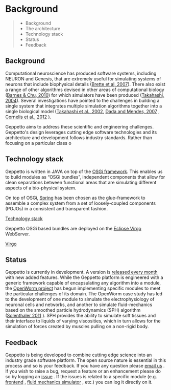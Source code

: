 Background
========

> -   Background
> -   The architecture
> -   Technology stack
> -   Status
> -   Feedback

Background
----------

Computational neuroscience has produced software systems, including
NEURON and Genesis, that are extremely useful for simulating systems of
neurons that include biophysical details ([Brette et al,
2007](http://arxiv.org/abs/q-bio.NC/0611089)). There also exist a range
of other algorithms devised in other areas of computational biology
([Barnes & Chu, 2010](http://g.ua/MhoV)) for which simulators have been
produced ([Takahashi,
2004](http://web.sfc.keio.ac.jp/~shafi/takahashi-thesis.pdf)). Several
investigations have pointed to the challenges in building a single
system that integrates multiple simulation algorithms together into a
single biological model ([Takahashi et al., 2002](http://g.ua/Mhx1),
[Dada and Mendes, 2007](http://dx.doi.org/10.1007/978-3-642-02879-3) ,
[Cornelis et al., 2012](http://g.ua/Mhxa) ).

Geppetto aims to address these scientific and engineering challenges. Geppetto's design leverages cutting edge software
technologies and its architecture and development follows industry
standards. Rather than focusing on a particular class o


Technology stack
----------------

Geppetto is written in JAVA on top of the [OSGi
framework](http://en.wikipedia.org/wiki/OSGi). This enables us to build
modules as “OSGi bundles”, independent components that allow for clean
separations between functional areas that are simulating different
aspects of a bio-physical system.

On top of OSGi, [Spring](http://www.springsource.org/about) has been
chosen as the glue-framework to assemble a complex system from a set of
loosely-coupled components (POJOs) in a consistent and transparent
fashion.

[Technology
stack](http://static.springsource.org/osgi/docs/1.1.0/reference/html/images/spring-osgi-model.png)

Geppetto OSGi based bundles are deployed on the [Eclipse
Virgo](http://www.eclipse.org/virgo/) WebServer.

[Virgo](http://www.eclipse.org/virgo/images/virgo-logo.png)

Status
------

Geppetto is currently in development. A version is [released every
month](https://github.com/openworm/org.geppetto/releases/) with new
added features. While the Geppetto platform is engineered with a generic
framework capable of encapsulating any algorithm into a module, the
[OpenWorm project](http://www.openworm.org) has begun implementing
specific modules to meet the particular challenges of its domain. The
OpenWorm case study has led to the development of one module to simulate
the electrophysiology of neuronal cells and networks, and another to
simulate fluid-mechanics based on the smoothed particle hydrodynamics
(SPH) algorithm ([Solenthaler
2011](http://www.zora.uzh.ch/29724/1/Barbara.pdf) ). SPH provides the
ability to simulate soft tissues and their interface to liquids of
varying viscosities, which in turn allows for the simulation of forces
created by muscles pulling on a non-rigid body.

Feedback
--------

Geppetto is being developed to combine cutting edge science into an
industry grade software platform. The open source nature is essential in
this process and so is your feedback. If you have any question please
[email us](mailto:info@geppetto.org) . If you wish to raise a bug,
request a feature or an enhancement please do so by logging an
[issue](https://github.com/openworm/org.geppetto/issues) . If the issues
is related to a specific module (e.g.
[frontend](https://github.com/openworm/org.geppetto.frontend/issues) ,
[fluid mechanics
simulator](https://github.com/openworm/org.geppetto.simulator.sph/issues)
, etc.) you can log it directly on it.
